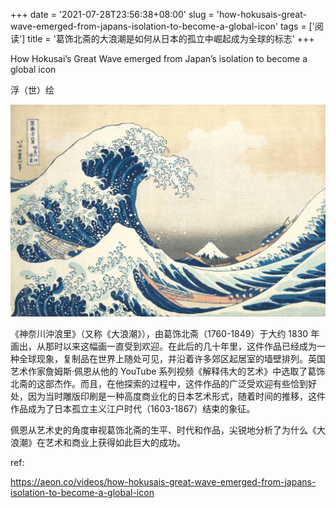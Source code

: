 +++
date = '2021-07-28T23:56:38+08:00'
slug = 'how-hokusais-great-wave-emerged-from-japans-isolation-to-become-a-global-icon'
tags = ['阅读']
title = '葛饰北斋的大浪潮是如何从日本的孤立中崛起成为全球的标志'
+++

How Hokusai’s Great Wave emerged from Japan’s isolation to become a global icon

浮（世）绘

![The Great Wave](/images/arts/the-great-wave.jpeg)

《神奈川沖浪里》（又称《大浪潮》），由葛饰北斋（1760-1849）于大约 1830 年画出，从那时以来这幅画一直受到欢迎。在此后的几十年里，这件作品已经成为一种全球现象，复制品在世界上随处可见，并沿着许多郊区起居室的墙壁排列。英国艺术作家詹姆斯·佩恩从他的 YouTube 系列视频《解释伟大的艺术》中选取了葛饰北斋的这部杰作。而且，在他探索的过程中，这件作品的广泛受欢迎有些恰到好处，因为当时雕版印刷是一种高度商业化的日本艺术形式，随着时间的推移，这件作品成为了日本孤立主义江户时代（1603-1867）结束的象征。

佩恩从艺术史的角度审视葛饰北斋的生平、时代和作品，尖锐地分析了为什么《大浪潮》在艺术和商业上获得如此巨大的成功。

ref:

<https://aeon.co/videos/how-hokusais-great-wave-emerged-from-japans-isolation-to-become-a-global-icon>
